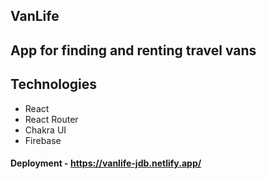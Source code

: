 ## VanLife

## App for finding and renting travel vans

## Technologies
- React
- React Router
- Chakra UI
- Firebase

#### Deployment - https://vanlife-jdb.netlify.app/
